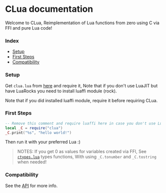 # CLua documentation

Welcome to CLua, Reimplementation of Lua functions from zero using C via FFI and pure Lua code!

### Index

- [Setup](#setup)
- [First Steps](#first-steps)
- [Compatibility](#compatibility)

### Setup

Get `clua.lua` from [here](https://github.com/Rabios/CLua/blob/master/build/clua.lua) and require it, Note that if you don't use LuaJIT but have LuaRocks you need to install luaffi module (rock).

Note that if you did installed luaffi module, require it before requiring CLua.

### First Steps

```lua
-- Remove this comment and require luaffi here in case you don't use LuaJIT! 
local _C = require("clua")
_C.print("%s", "hello world!")
```

Then run it with your preferred Lua :)

> NOTES: If you get 0 as values for variables created via FFI, See [`ctypes.lua`](https://github.com/Rabios/CLua/blob/master/src/ctypes.lua) types functions, With using `_C.tonumber` and `_C.tostring` when needed!

### Compatibility

See the [API](https://github.com/Rabios/CLua/blob/master/api.md) for more info.